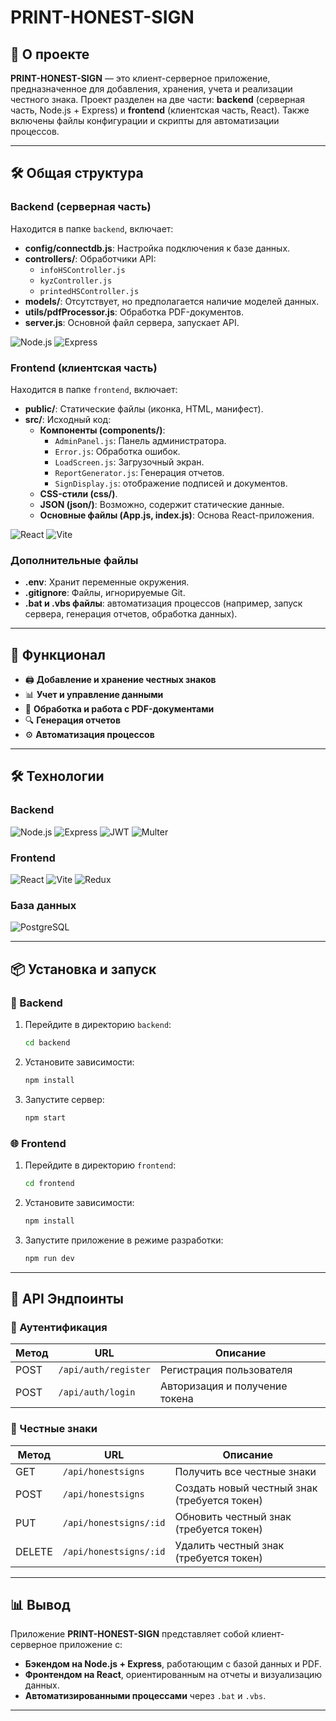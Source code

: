 # PRINT-HONEST-SIGN

## 📝 О проекте
**PRINT-HONEST-SIGN** — это клиент-серверное приложение, предназначенное для добавления, хранения, учета и реализации честного знака. Проект разделен на две части: **backend** (серверная часть, Node.js + Express) и **frontend** (клиентская часть, React). Также включены файлы конфигурации и скрипты для автоматизации процессов.

---

## 🛠️ Общая структура

### Backend (серверная часть)
Находится в папке `backend`, включает:
- **config/connectdb.js**: Настройка подключения к базе данных.
- **controllers/**: Обработчики API:
  - `infoHSController.js`
  - `kyzController.js`
  - `printedHSController.js`
- **models/**: Отсутствует, но предполагается наличие моделей данных.
- **utils/pdfProcessor.js**: Обработка PDF-документов.
- **server.js**: Основной файл сервера, запускает API.
  
![Node.js](https://img.shields.io/badge/Node.js-16-green?logo=node.js)
![Express](https://img.shields.io/badge/Express-4.17-blue?logo=express)

### Frontend (клиентская часть)
Находится в папке `frontend`, включает:
- **public/**: Статические файлы (иконка, HTML, манифест).
- **src/**: Исходный код:
  - **Компоненты (components/)**:
    - `AdminPanel.js`: Панель администратора.
    - `Error.js`: Обработка ошибок.
    - `LoadScreen.js`: Загрузочный экран.
    - `ReportGenerator.js`: Генерация отчетов.
    - `SignDisplay.js`: отображение подписей и документов.
  - **CSS-стили (css/)**.
  - **JSON (json/)**: Возможно, содержит статические данные.
  - **Основные файлы (App.js, index.js)**: Основа React-приложения.
  
![React](https://img.shields.io/badge/React-18-blue?logo=react)
![Vite](https://img.shields.io/badge/Vite-2.9-purple?logo=vite)

### Дополнительные файлы
- **.env**: Хранит переменные окружения.
- **.gitignore**: Файлы, игнорируемые Git.
- **.bat и .vbs файлы**: автоматизация процессов (например, запуск сервера, генерация отчетов, обработка данных).

---

## 🚀 Функционал

- 🖨 **Добавление и хранение честных знаков**
- 📊 **Учет и управление данными**
- 📄 **Обработка и работа с PDF-документами**
- 🔍 **Генерация отчетов**
- ⚙️ **Автоматизация процессов**

---

## 🛠️ Технологии

### Backend
![Node.js](https://img.shields.io/badge/Node.js-16-green?logo=node.js)
![Express](https://img.shields.io/badge/Express-4.17-blue?logo=express)
![JWT](https://img.shields.io/badge/JWT-Auth-orange?logo=jsonwebtokens)
![Multer](https://img.shields.io/badge/Multer-File_Upload-purple?logo=multer)

### Frontend
![React](https://img.shields.io/badge/React-18-blue?logo=react)
![Vite](https://img.shields.io/badge/Vite-2.9-purple?logo=vite)
![Redux](https://img.shields.io/badge/Redux-Toolkit-yellow?logo=redux)

### База данных
![PostgreSQL](https://img.shields.io/badge/PostgreSQL-DB-brightgreen?logo=postgresql)

---

## 📦 Установка и запуск

### 🔧 Backend

1. Перейдите в директорию `backend`:
    ```sh
    cd backend
    ```
2. Установите зависимости:
    ```sh
    npm install
    ```
3. Запустите сервер:
    ```sh
    npm start
    ```

### 🌐 Frontend

1. Перейдите в директорию `frontend`:
    ```sh
    cd frontend
    ```
2. Установите зависимости:
    ```sh
    npm install
    ```
3. Запустите приложение в режиме разработки:
    ```sh
    npm run dev
    ```

---

## 📌 API Эндпоинты

### 📍 Аутентификация

| Метод | URL                  | Описание                       |
| ----- | -------------------- | ------------------------------ |
| POST  | `/api/auth/register` | Регистрация пользователя       |
| POST  | `/api/auth/login`    | Авторизация и получение токена |

### 📍 Честные знаки

| Метод  | URL              | Описание                             |
| ------ | ---------------- | ------------------------------------ |
| GET    | `/api/honestsigns`     | Получить все честные знаки                   |
| POST   | `/api/honestsigns`     | Создать новый честный знак (требуется токен) |
| PUT    | `/api/honestsigns/:id` | Обновить честный знак (требуется токен)      |
| DELETE | `/api/honestsigns/:id` | Удалить честный знак (требуется токен)       |

---

## 📊 Вывод
Приложение **PRINT-HONEST-SIGN** представляет собой клиент-серверное приложение с:
- **Бэкендом на Node.js + Express**, работающим с базой данных и PDF.
- **Фронтендом на React**, ориентированным на отчеты и визуализацию данных.
- **Автоматизированными процессами** через `.bat` и `.vbs`.

---
